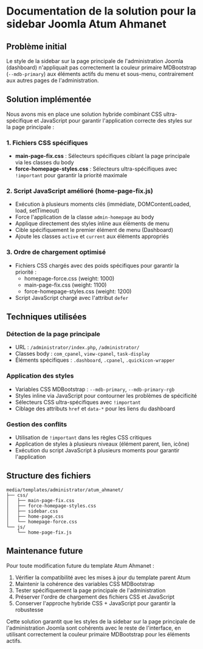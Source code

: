 # Documentation de la solution pour la sidebar Joomla Atum Ahmanet

## Problème initial
Le style de la sidebar sur la page principale de l'administration Joomla (dashboard) n'appliquait pas correctement la couleur primaire MDBootstrap (`--mdb-primary`) aux éléments actifs du menu et sous-menu, contrairement aux autres pages de l'administration.

## Solution implémentée
Nous avons mis en place une solution hybride combinant CSS ultra-spécifique et JavaScript pour garantir l'application correcte des styles sur la page principale :

### 1. Fichiers CSS spécifiques
- **main-page-fix.css** : Sélecteurs spécifiques ciblant la page principale via les classes du body
- **force-homepage-styles.css** : Sélecteurs ultra-spécifiques avec `!important` pour garantir la priorité maximale

### 2. Script JavaScript amélioré (home-page-fix.js)
- Exécution à plusieurs moments clés (immédiate, DOMContentLoaded, load, setTimeout)
- Force l'application de la classe `admin-homepage` au body
- Applique directement des styles inline aux éléments de menu
- Cible spécifiquement le premier élément de menu (Dashboard)
- Ajoute les classes `active` et `current` aux éléments appropriés

### 3. Ordre de chargement optimisé
- Fichiers CSS chargés avec des poids spécifiques pour garantir la priorité :
  - homepage-force.css (weight: 1000)
  - main-page-fix.css (weight: 1100)
  - force-homepage-styles.css (weight: 1200)
- Script JavaScript chargé avec l'attribut `defer`

## Techniques utilisées

### Détection de la page principale
- URL : `/administrator/index.php`, `/administrator/`
- Classes body : `com_cpanel`, `view-cpanel`, `task-display`
- Éléments spécifiques : `.dashboard`, `.cpanel`, `.quickicon-wrapper`

### Application des styles
- Variables CSS MDBootstrap : `--mdb-primary`, `--mdb-primary-rgb`
- Styles inline via JavaScript pour contourner les problèmes de spécificité
- Sélecteurs CSS ultra-spécifiques avec `!important`
- Ciblage des attributs `href` et `data-*` pour les liens du dashboard

### Gestion des conflits
- Utilisation de `!important` dans les règles CSS critiques
- Application de styles à plusieurs niveaux (élément parent, lien, icône)
- Exécution du script JavaScript à plusieurs moments pour garantir l'application

## Structure des fichiers

```
media/templates/administrator/atum_ahmanet/
├── css/
│   ├── main-page-fix.css
│   ├── force-homepage-styles.css
│   ├── sidebar.css
│   ├── home-page.css
│   └── homepage-force.css
└── js/
    └── home-page-fix.js
```

## Maintenance future
Pour toute modification future du template Atum Ahmanet :

1. Vérifier la compatibilité avec les mises à jour du template parent Atum
2. Maintenir la cohérence des variables CSS MDBootstrap
3. Tester spécifiquement la page principale de l'administration
4. Préserver l'ordre de chargement des fichiers CSS et JavaScript
5. Conserver l'approche hybride CSS + JavaScript pour garantir la robustesse

Cette solution garantit que les styles de la sidebar sur la page principale de l'administration Joomla sont cohérents avec le reste de l'interface, en utilisant correctement la couleur primaire MDBootstrap pour les éléments actifs.
